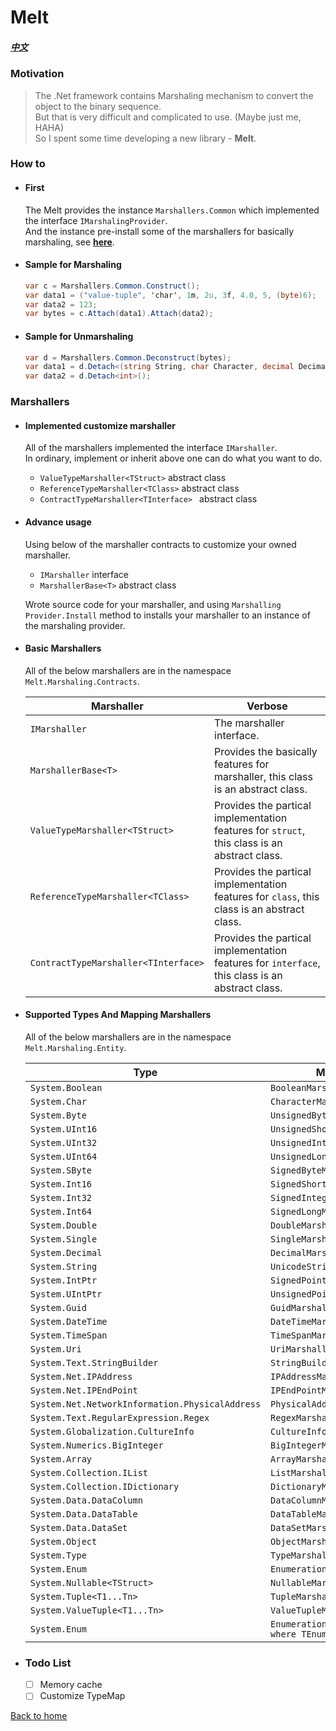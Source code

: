 # Melt
##### [中文](./readme.zh-tw.md)

### Motivation
> The .Net framework contains Marshaling mechanism to convert the object to the binary sequence.  
> But that is very difficult and complicated to use. (Maybe just me, HAHA)  
> So I spent some time developing a new library - **Melt**.

### How to
- #### First
  The Melt provides the instance ```Marshallers.Common``` which implemented the interface ```IMarshalingProvider```.  
  And the instance pre-install some of the marshallers for basically marshaling, see [**here**](#supported-types-and-mapping-marshallers).
  
- #### Sample for Marshaling
  ```csharp
  var c = Marshallers.Common.Construct();
  var data1 = ("value-tuple", 'char', 1m, 2u, 3f, 4.0, 5, (byte)6);
  var data2 = 123;
  var bytes = c.Attach(data1).Attach(data2);
  ```

- #### Sample for Unmarshaling
  ```csharp
  var d = Marshallers.Common.Deconstruct(bytes);
  var data1 = d.Detach<(string String, char Character, decimal Decimal, uint UnsignedInteger, float Single, double Double, int Integer, byte Byte)>();
  var data2 = d.Detach<int>();
  ```

### Marshallers
- #### Implemented customize marshaller
  All of the marshallers implemented the interface ```IMarshaller```.  
  In ordinary, implement or inherit above one can do what you want to do.  
  - ```ValueTypeMarshaller<TStruct>``` abstract class  
  - ```ReferenceTypeMarshaller<TClass>``` abstract class  
  - ```ContractTypeMarshaller<TInterface> ``` abstract class
  
- #### Advance usage
  Using below of the marshaller contracts to customize your owned marshaller. 
  - ```IMarshaller``` interface  
  - ```MarshallerBase<T>``` abstract class  

  Wrote source code for your marshaller, and using ```Marshalling Provider.Install``` method to installs your marshaller to an instance of the marshaling provider.

- #### Basic Marshallers
  All of the below marshallers are in the namespace ```Melt.Marshaling.Contracts```.
   
  | Marshaller | Verbose
  | --- | --- |
  | ```IMarshaller``` | The marshaller interface.
  | ```MarshallerBase<T>``` | Provides the basically features for marshaller, this class is an abstract class.
  | ```ValueTypeMarshaller<TStruct>``` | Provides the partical implementation features for ```struct```, this class is an abstract class.
  | ```ReferenceTypeMarshaller<TClass>``` | Provides the partical implementation features for ```class```, this class is an abstract class.
  | ```ContractTypeMarshaller<TInterface>``` | Provides the partical implementation features for ```interface```, this class is an abstract class.

- #### Supported Types And Mapping Marshallers
  All of the below marshallers are in the namespace ```Melt.Marshaling.Entity```.

  | Type | Marshaller
  | --- | --- 
  | ```System.Boolean``` | ```BooleanMarshaller``` 
  | ```System.Char``` | ```CharacterMarshaller``` 
  | ```System.Byte``` | ```UnsignedByteMarshaller``` 
  | ```System.UInt16``` | ```UnsignedShortMarshaller``` 
  | ```System.UInt32``` | ```UnsignedIntegerMarshaller``` 
  | ```System.UInt64``` | ```UnsignedLongMarshaller``` 
  | ```System.SByte``` | ```SignedByteMarshaller``` 
  | ```System.Int16``` | ```SignedShortMarshaller``` 
  | ```System.Int32``` | ```SignedIntegerMarshaller``` 
  | ```System.Int64``` | ```SignedLongMarshaller``` 
  | ```System.Double``` | ```DoubleMarshaller``` 
  | ```System.Single``` | ```SingleMarshaller``` 
  | ```System.Decimal``` | ```DecimalMarshaller``` 
  | ```System.String``` | ```UnicodeStringMarshaller``` 
  | ```System.IntPtr``` | ```SignedPointerMarshaller``` 
  | ```System.UIntPtr``` | ```UnsignedPointerMarshaller``` 
  | ```System.Guid``` | ```GuidMarshaller``` 
  | ```System.DateTime``` | ```DateTimeMarshaller``` 
  | ```System.TimeSpan``` | ```TimeSpanMarshaller``` 
  | ```System.Uri``` | ```UriMarshaller``` 
  | ```System.Text.StringBuilder``` | ```StringBuilderMarshaller``` 
  | ```System.Net.IPAddress``` | ```IPAddressMarshaller``` 
  | ```System.Net.IPEndPoint``` | ```IPEndPointMarshaller```
  | ```System.Net.NetworkInformation.PhysicalAddress``` | ```PhysicalAddressMarshaller```
  | ```System.Text.RegularExpression.Regex``` | ```RegexMarshaller``` 
  | ```System.Globalization.CultureInfo``` | ```CultureInfoMarshaller``` 
  | ```System.Numerics.BigInteger``` | ```BigIntegerMarshaller``` 
  | ```System.Array``` | ```ArrayMarshaller``` 
  | ```System.Collection.IList``` | ```ListMarshaller``` 
  | ```System.Collection.IDictionary``` | ```DictionaryMarshaller``` 
  | ```System.Data.DataColumn``` | ```DataColumnMarshaller``` 
  | ```System.Data.DataTable``` | ```DataTableMarshaller``` 
  | ```System.Data.DataSet``` | ```DataSetMarshaller``` 
  | ```System.Object``` | ```ObjectMarshaller``` 
  | ```System.Type``` | ```TypeMarshaller``` 
  | ```System.Enum``` | ```EnumerationMarshaller``` 
  | ```System.Nullable<TStruct>``` | ```NullableMarshaller``` 
  | ```System.Tuple<T1...Tn>``` | ```TupleMarshaller``` 
  | ```System.ValueTuple<T1...Tn>``` | ```ValueTupleMarshaller``` 
  | ```System.Enum``` | ```EnumerationMarshaller<TEnum> where TEnum : Enum``` 

- ### Todo List
  - [ ] Memory cache
  - [ ] Customize TypeMap
 
[Back to home](../../../)